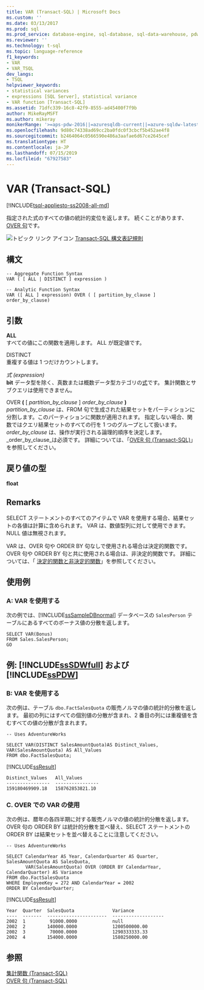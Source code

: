 ```yaml
---
title: VAR (Transact-SQL) | Microsoft Docs
ms.custom: ''
ms.date: 03/13/2017
ms.prod: sql
ms.prod_service: database-engine, sql-database, sql-data-warehouse, pdw
ms.reviewer: ''
ms.technology: t-sql
ms.topic: language-reference
f1_keywords:
- VAR
- VAR_TSQL
dev_langs:
- TSQL
helpviewer_keywords:
- statistical variances
- expressions [SQL Server], statistical variance
- VAR function [Transact-SQL]
ms.assetid: 71dfc339-16c8-42f9-8555-ad45400f7f9b
author: MikeRayMSFT
ms.author: mikeray
monikerRange: '>=aps-pdw-2016||=azuresqldb-current||=azure-sqldw-latest||>=sql-server-2016||=sqlallproducts-allversions||>=sql-server-linux-2017||=azuresqldb-mi-current'
ms.openlocfilehash: 9d80c74338ad69cc2ba0fdc0f3cbcf5b452ae4f8
ms.sourcegitcommit: b2464064c0566590e486a3aafae6d67ce2645cef
ms.translationtype: HT
ms.contentlocale: ja-JP
ms.lasthandoff: 07/15/2019
ms.locfileid: "67927583"
---
```

# <a name="var-transact-sql"></a>VAR (Transact-SQL)
[!INCLUDE[tsql-appliesto-ss2008-all-md](../../includes/tsql-appliesto-ss2008-all-md.md)]

  指定された式のすべての値の統計的変位を返します。 続くことがあります、 [OVER 句](../../t-sql/queries/select-over-clause-transact-sql.md)です。  
  
 ![トピック リンク アイコン](../../database-engine/configure-windows/media/topic-link.gif "トピック リンク アイコン") [Transact-SQL 構文表記規則](../../t-sql/language-elements/transact-sql-syntax-conventions-transact-sql.md)  
  
## <a name="syntax"></a>構文  
  
```    
-- Aggregate Function Syntax   
VAR ( [ ALL | DISTINCT ] expression )  
  
-- Analytic Function Syntax  
VAR ([ ALL ] expression) OVER ( [ partition_by_clause ] order_by_clause)  
```  
  
## <a name="arguments"></a>引数  
 **ALL**  
 すべての値にこの関数を適用します。 ALL が既定値です。  
  
 DISTINCT  
 重複する値は 1 つだけカウントします。  
  
 *式 (expression)*  
 **bit** データ型を除く、真数または概数データ型カテゴリの[式](../../t-sql/language-elements/expressions-transact-sql.md)です。 集計関数とサブクエリは使用できません。  
  
 OVER **(** [ _partition\_by\_clause_ ] _order\_by\_clause_ **)**  
 *partition_by_clause* は、FROM 句で生成された結果セットをパーティションに分割します。このパーティションに関数が適用されます。 指定しない場合、関数ではクエリ結果セットのすべての行を 1 つのグループとして扱います。 _order\_by\_clause_ は、操作が実行される論理的順序を決定します。 _order\_by\_clause_は必須です。 詳細については、「[OVER 句 &#40;Transact-SQL&#41;](../../t-sql/queries/select-over-clause-transact-sql.md)」を参照してください。  
  
## <a name="return-types"></a>戻り値の型  
 **float**  
  
## <a name="remarks"></a>Remarks  
 SELECT ステートメントのすべてのアイテムで VAR を使用する場合、結果セットの各値は計算に含められます。 VAR は、数値型列に対して使用できます。 NULL 値は無視されます。  
  
 VAR は、OVER 句や ORDER BY 句なしで使用される場合は決定的関数です。 OVER 句や ORDER BY 句と共に使用される場合は、非決定的関数です。 詳細については、「 [決定的関数と非決定的関数](../../relational-databases/user-defined-functions/deterministic-and-nondeterministic-functions.md)」を参照してください。  
  
## <a name="examples"></a>使用例  
  
### <a name="a-using-var"></a>A: VAR を使用する  
 次の例では、[!INCLUDE[ssSampleDBnormal](../../includes/sssampledbnormal-md.md)] データベースの `SalesPerson` テーブルにあるすべてのボーナス値の分散を返します。  
  
```  
SELECT VAR(Bonus)  
FROM Sales.SalesPerson;  
GO  
```  
  
## <a name="examples-includesssdwfullincludessssdwfull-mdmd-and-includesspdwincludessspdw-mdmd"></a>例: [!INCLUDE[ssSDWfull](../../includes/sssdwfull-md.md)] および [!INCLUDE[ssPDW](../../includes/sspdw-md.md)]  
  
### <a name="b-using-var"></a>B: VAR を使用する  
 次の例は、テーブル `dbo.FactSalesQuota` の販売ノルマの値の統計的分散を返します。 最初の列にはすべての個別値の分散が含まれ、2 番目の列には重複値を含むすべての値の分散が含まれます。  
  
```  
-- Uses AdventureWorks  
  
SELECT VAR(DISTINCT SalesAmountQuota)AS Distinct_Values, VAR(SalesAmountQuota) AS All_Values  
FROM dbo.FactSalesQuota;  
```  
  
 [!INCLUDE[ssResult](../../includes/ssresult-md.md)]  
  
 ```
Distinct_Values   All_Values
----------------  ----------------
159180469909.18   158762853821.10
 ```  
  
### <a name="c-using-var-with-over"></a>C. OVER での VAR の使用  
 次の例は、暦年の各四半期に対する販売ノルマの値の統計的分散を返します。 OVER 句の ORDER BY は統計的分散を並べ替え、SELECT ステートメントの ORDER BY は結果セットを並べ替えることに注意してください。  
  
```  
-- Uses AdventureWorks  
  
SELECT CalendarYear AS Year, CalendarQuarter AS Quarter, SalesAmountQuota AS SalesQuota,  
       VAR(SalesAmountQuota) OVER (ORDER BY CalendarYear, CalendarQuarter) AS Variance  
FROM dbo.FactSalesQuota  
WHERE EmployeeKey = 272 AND CalendarYear = 2002  
ORDER BY CalendarQuarter;  
```  
  
 [!INCLUDE[ssResult](../../includes/ssresult-md.md)]  
  
 ```
Year  Quarter  SalesQuota              Variance
----  -------  ----------------------  -------------------
2002  1         91000.0000             null
2002  2        140000.0000             1200500000.00
2002  3         70000.0000             1290333333.33
2002  4        154000.0000             1580250000.00
 ```  
  
## <a name="see-also"></a>参照  
 [集計関数 &#40;Transact-SQL&#41;](../../t-sql/functions/aggregate-functions-transact-sql.md)   
 [OVER 句 &#40;Transact-SQL&#41;](../../t-sql/queries/select-over-clause-transact-sql.md)  
  
  

